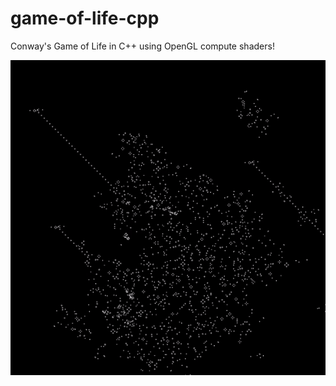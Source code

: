 # game-of-life-cpp
Conway's Game of Life in C++ using OpenGL compute shaders!

<img src="resources/example.gif?raw=true"></img>

